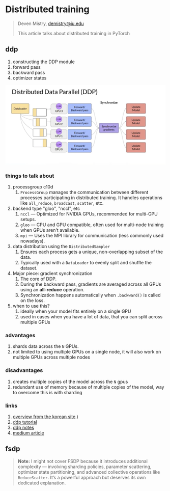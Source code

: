 # Distributed training

> Deven Mistry, <demistry@iu.edu>
>
> This article talks about distributed training in PyTorch

## ddp

1. constructing the DDP module
2. forward pass
3. backward pass
4. optimizer states

![ddp-diagram](ddp.png)

### things to talk about

1. processgroup c10d
    1. `ProcessGroup` manages the communication between different processes participating in distributed training. It handles operations like `all_reduce`, `broadcast`, `scatter`, etc.
2. backend type "gloo", "nccl", etc
    1. `nccl` — Optimized for NVIDIA GPUs, recommended for multi-GPU setups.
    2. `gloo` — CPU and GPU compatible, often used for multi-node training when GPUs aren't available.
    3. `mpi` — Uses the MPI library for communication (less commonly used nowadays).
3. data distribution using the `DistributedSampler`
    1. Ensures each process gets a unique, non-overlapping subset of the data.
    2. Typically used with a `DataLoader` to evenly split and shuffle the dataset.
4. Major piece: gradient synchronization
    1. The core of DDP.
    2. During the backward pass, gradients are averaged across all GPUs using an **all-reduce** operation.
    3. Synchronization happens automatically when `.backward()` is called on the loss.
5. when to use this?
    1. ideally when your model fits entirely on a single GPU
    2. used in cases when you have a lot of data, that you can split across multiple GPUs

### advantages

1. shards data across the `N` GPUs.
2. not limited to using multiple GPUs on a single node, it will also work on multiple GPUs across multiple nodes

### disadvantages

1. creates multiple copies of the model across the `N` gpus
2. redundant use of memory because of multiple copies of the model, way to overcome this is with sharding

### links

1. [overview from the korean site](https://tutorials.pytorch.kr/beginner/dist_overview.html#:~:text=Collective%20Communication%20(c10d)%20library%20supports,e.g.%2C%20send%20and%20isend).)
2. [ddp tutorial](https://pytorch.org/tutorials/intermediate/ddp_tutorial.html)
3. [ddp notes](https://pytorch.org/docs/stable/notes/ddp.html)
4. [medium article](https://medium.com/@yashdoza21/scaling-model-training-across-multiple-gpus-efficient-strategies-with-pytorch-ddp-and-fsdp-d744be462667)

## fsdp

> **Note:** I might not cover FSDP because it introduces additional complexity — involving sharding policies, parameter scattering, optimizer state partitioning, and advanced collective operations like `ReduceScatter`. It’s a powerful approach but deserves its own dedicated explanation.

